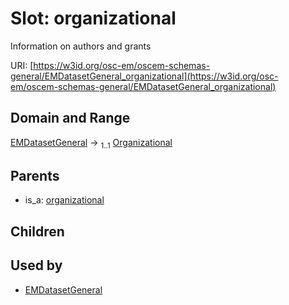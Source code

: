 
# Slot: organizational

Information on authors and grants

URI: [https://w3id.org/osc-em/oscem-schemas-general/EMDatasetGeneral_organizational](https://w3id.org/osc-em/oscem-schemas-general/EMDatasetGeneral_organizational)


## Domain and Range

[EMDatasetGeneral](EMDatasetGeneral.md) &#8594;  <sub>1..1</sub> [Organizational](Organizational.md)

## Parents

 *  is_a: [organizational](organizational.md)

## Children


## Used by

 * [EMDatasetGeneral](EMDatasetGeneral.md)
